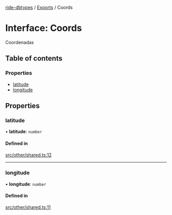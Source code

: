 [ride-dbtypes](../README.md) / [Exports](../modules.md) / Coords

# Interface: Coords

Coordenadas

## Table of contents

### Properties

- [latitude](Coords.md#latitude)
- [longitude](Coords.md#longitude)

## Properties

### latitude

• **latitude**: `number`

#### Defined in

[src/other/shared.ts:12](https://github.com/gatitolabs/ride-dbtypes/blob/e4ca18b/src/other/shared.ts#L12)

___

### longitude

• **longitude**: `number`

#### Defined in

[src/other/shared.ts:11](https://github.com/gatitolabs/ride-dbtypes/blob/e4ca18b/src/other/shared.ts#L11)
